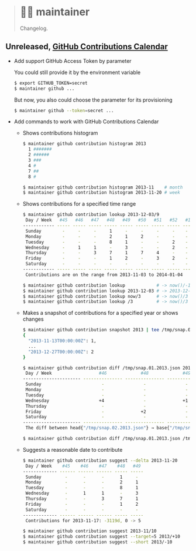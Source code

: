 > # 👨‍🔧 maintainer
>
> Changelog.

## Unreleased, [GitHub Contributions Calendar][calendar]

- Add support GitHub Access Token by parameter

  You could still provide it by the environment variable

  ```bash
  $ export GITHUB_TOKEN=secret
  $ maintainer github ...
  ```

  But now, you also could choose the parameter for its provisioning

  ```bash
  $ maintainer github --token=secret ...
  ```

- Add commands to work with GitHub Contributions Calendar

  * Shows contributions histogram

    ```bash
    $ maintainer github contribution histogram 2013
      1 #######
      2 ######
      3 ###
      4 #
      7 ##
      8 #

    $ maintainer github contribution histogram 2013-11    # month
    $ maintainer github contribution histogram 2013-11-20 # week
    ```

  * Shows contributions for a specified time range

    ```bash
    $ maintainer github contribution lookup 2013-12-03/9
     Day / Week   #45   #46   #47   #48   #49   #50   #51   #52   #1
    ------------ ----- ----- ----- ----- ----- ----- ----- ----- ----
     Sunday        -     -     -     1     -     -     -     -    -
     Monday        -     -     -     2     1     2     -     -    -
     Tuesday       -     -     -     8     1     -     -     2    -
     Wednesday     -     1     1     -     3     -     -     2    -
     Thursday      -     -     3     7     1     7     4     -    -
     Friday        -     -     -     1     2     -     3     2    -
     Saturday      -     -     -     -     -     -     -     -    -
    ------------ ----- ----- ----- ----- ----- ----- ----- ----- ----
     Contributions are on the range from 2013-11-03 to 2014-01-04

    $ maintainer github contribution lookup            # -> now()/-1
    $ maintainer github contribution lookup 2013-12-03 # -> 2013-12-03/-1
    $ maintainer github contribution lookup now/3      # -> now()/3 == now()/-1
    $ maintainer github contribution lookup /3         # -> now()/3 == now()/-1
    ```

  * Makes a snapshot of contributions for a specified year or shows changes

    ```bash
    $ maintainer github contribution snapshot 2013 | tee /tmp/snap.01.2013.json | jq
    {
      "2013-11-13T00:00:00Z": 1,
      ...
      "2013-12-27T00:00:00Z": 2
    }

    $ maintainer github contribution diff /tmp/snap.01.2013.json 2013
     Day / Week                  #46             #48             #49           #50
    ---------------------- --------------- --------------- --------------- -----------
     Sunday                       -               -               -             -
     Monday                       -               -               -             -
     Tuesday                      -               -               -             -
     Wednesday                   +4               -              +1             -
     Thursday                     -               -               -            +1
     Friday                       -              +2               -             -
     Saturday                     -               -               -             -
    ---------------------- --------------- --------------- --------------- -----------
     The diff between head{"/tmp/snap.02.2013.json"} → base{"/tmp/snap.01.2013.json"}

    $ maintainer github contribution diff /tmp/snap.01.2013.json /tmp/snap.02.2013.json
    ```

  * Suggests a reasonable date to contribute

    ```bash
    $ maintainer github contribution suggest --delta 2013-11-20
     Day / Week    #45    #46    #47    #48   #49
    ------------- ------ ------ ------ ----- -----
     Sunday         -      -      -      1     -
     Monday         -      -      -      2     1
     Tuesday        -      -      -      8     1
     Wednesday      -      1      1      -     3
     Thursday       -      -      3      7     1
     Friday         -      -      -      1     2
     Saturday       -      -      -      -     -
    ------------- ------ ------ ------ ----- -----
     Contributions for 2013-11-17: -3119d, 0 -> 5

    $ maintainer github contribution suggest 2013-11/10
    $ maintainer github contribution suggest --target=5 2013/+10
    $ maintainer github contribution suggest --short 2013/-10
    ```

[calendar]: https://docs.github.com/en/account-and-profile/setting-up-and-managing-your-github-profile/managing-contribution-graphs-on-your-profile/viewing-contributions-on-your-profile#contributions-calendar
